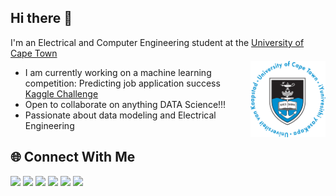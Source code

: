 ## Hi there 👋 

I'm an Electrical and Computer Engineering student at the [University of Cape Town](https://www.uct.ac.za/research-innovation/rankings)

<img align="right" src="UCT_Logo.png" width="120" alt="UCT Logo" style="margin-top: -10px;" />

- I am currently working on a machine learning competition: Predicting job application success [Kaggle Challenge](https://www.kaggle.com/competitions/south-african-opportunity-prediction-challenge/overview)
- Open to collaborate on anything DATA Science!!!
- Passionate about data modeling and Electrical Engineering

## 🌐 Connect With Me
[<img src="https://img.shields.io/badge/Instagram-E4405F?style=for-the-badge&logo=instagram&logoColor=white" height="28">](https://www.instagram.com/thompho_2023/)
[<img src="https://img.shields.io/badge/LinkedIn-0077B5?style=for-the-badge&logo=linkedin&logoColor=white" height="28">](https://www.linkedin.com/in/thompho-madia-3b2754231/)
[<img src="https://img.shields.io/badge/YouTube-FF0000?style=for-the-badge&logo=youtube&logoColor=white" height="28">](https://www.youtube.com/@thompho5657)
[<img src="https://img.shields.io/badge/Reddit-FF4500?style=for-the-badge&logo=reddit&logoColor=white" height="28">](https://www.reddit.com/user/Mindless_Art_5772/)
[<img src="https://img.shields.io/badge/GitHub-100000?style=for-the-badge&logo=github&logoColor=white" height="28">](https://github.com/Thompho-Madia)
[<img src="https://img.shields.io/badge/Gmail-D14836?style=for-the-badge&logo=gmail&logoColor=white" height="28">](mailto:nick5657mpho@gmail.com)

<!-- Hidden profile template -->
